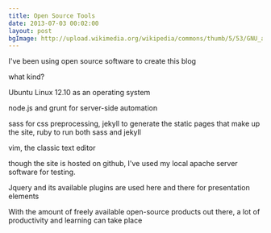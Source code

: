 ```yaml
---
title: Open Source Tools
date: 2013-07-03 00:02:00
layout: post
bgImage: http://upload.wikimedia.org/wikipedia/commons/thumb/5/53/GNU_and_Tux.svg/620px-GNU_and_Tux.svg.png
---
```


I've been using open source software to create this blog

what kind?

Ubuntu Linux 12.10 as an operating system

node.js and grunt for server-side automation

sass for css preprocessing, jekyll to generate the static pages that make up the site, ruby to run both sass and jekyll

vim, the classic text editor

though the site is hosted on github, I've used my local apache server software for testing.  

Jquery and its available plugins are used here and there for presentation elements

With the amount of freely available open-source products out there, a lot of productivity and learning can take place 

